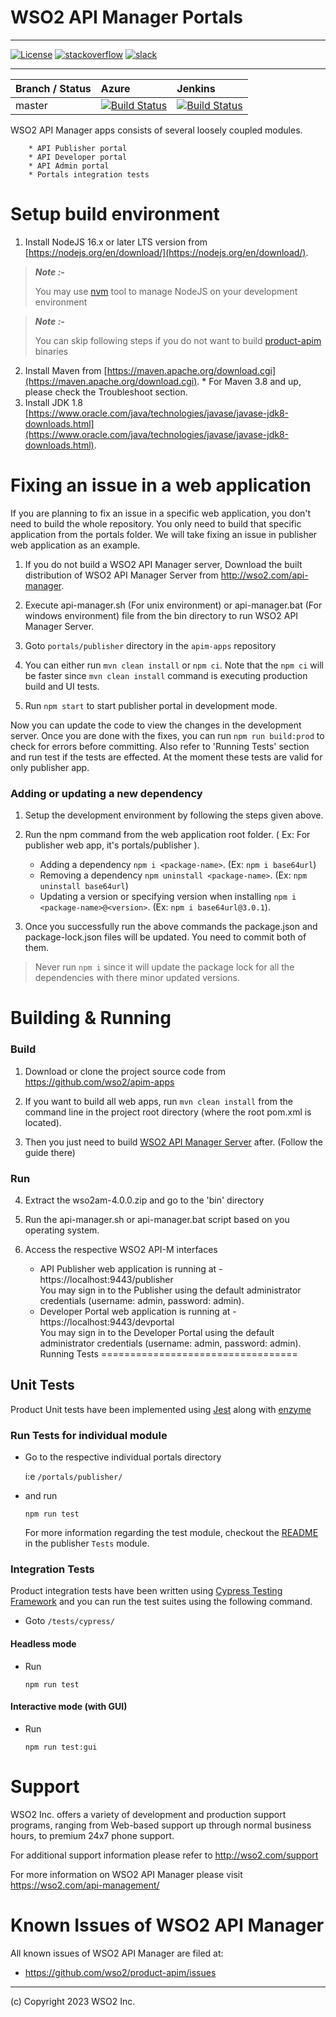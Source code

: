 # WSO2 API Manager Portals
        

---


[![License](https://img.shields.io/badge/License-Apache%202.0-blue.svg)](https://opensource.org/licenses/Apache-2.0)
[![stackoverflow](https://img.shields.io/badge/stackoverflow-wso2am-orange)](https://stackoverflow.com/tags/wso2-am/)
[![slack](https://img.shields.io/badge/slack-wso2--apim-blueviolet)](https://join.slack.com/t/wso2-apim/shared_invite/enQtNzEzMzk5Njc5MzM0LTgwODI3NmQ1MjI0ZDQyMGNmZGI4ZjdkZmI1ZWZmMjNkY2E0NmY3ZmExYjkxYThjNzNkOTU2NWJmYzM4YzZiOWU?src=sidebar)

---

|  Branch / Status | Azure | Jenkins |
| :------------ |:------------- |:-------------
| master      | [![Build Status](https://dev.azure.com/apim-apps/apim-apps/_apis/build/status/wso2.apim-apps?branchName=main)](https://dev.azure.com/apim-apps/apim-apps/_build/latest?definitionId=2&branchName=main) | [![Build Status](https://wso2.org/jenkins/view/platform/job/platform-builds/job/apim-apps/badge/icon)](https://wso2.org/jenkins/view/platform/job/platform-builds/job/apim-apps/) |


WSO2 API Manager apps consists of several loosely coupled modules.

        * API Publisher portal
        * API Developer portal
        * API Admin portal
        * Portals integration tests
Setup build environment
==================================

1. Install NodeJS 16.x or later LTS version from [https://nodejs.org/en/download/](https://nodejs.org/en/download/).
 > **_Note :-_** 
   >  
   > You may use [nvm](https://github.com/nvm-sh/nvm) tool to manage NodeJS on your development environment
   >

> **_Note :-_** 
   >  
   > You can skip following steps if you do not want to build [product-apim](https://github.com/wso2/product-apim) binaries
   >

2. Install Maven from [https://maven.apache.org/download.cgi](https://maven.apache.org/download.cgi). * For Maven 3.8 and up, please check the Troubleshoot section.
3. Install JDK 1.8 [https://www.oracle.com/java/technologies/javase/javase-jdk8-downloads.html](https://www.oracle.com/java/technologies/javase/javase-jdk8-downloads.html).

Fixing an issue in a web application
==================================
If you are planning to fix an issue in a specific web application, you don't need to build the whole repository. You only need to build that specific application from the portals folder. We will take fixing an issue in publisher web application as an example.

1. If you do not build a WSO2 API Manager server, Download the built distribution of WSO2 API Manager Server from http://wso2.com/api-manager. 

2. Execute api-manager.sh (For unix environment) or api-manager.bat (For windows environment) file from the bin directory to run WSO2 API Manager Server.

3. Goto `portals/publisher` directory in the `apim-apps` repository

4. You can either run `mvn clean install` or `npm ci`. Note that the `npm ci` will be faster since `mvn clean install` command is executing production build and UI tests.

5. Run `npm start` to start publisher portal in development mode.

Now you can update the code to view the changes in the development server. Once you are done with the fixes,
you can run `npm run build:prod` to check for errors before committing. Also refer to 'Running Tests' section and run test if the tests are effected. At the moment these tests are valid for only publisher app.

### Adding or updating a new dependency
1. Setup the development environment by following the steps given above.

2. Run the npm command from the web application root folder. ( Ex: For publisher web app, it's portals/publisher ).
   - Adding a dependency `npm i <package-name>`. (Ex: `npm i base64url`)
   - Removing a dependency `npm uninstall <package-name>`. (Ex: `npm uninstall base64url`)
   - Updating a version or specifying version when installing `npm i <package-name>@<version>`. (Ex: `npm i base64url@3.0.1`).

3. Once you successfully run the above commands the package.json and package-lock.json files will be updated. You need to commit both of them. 

>
> Never run `npm i` since it will update the package lock for all the dependencies with there minor updated versions.
>

Building & Running
==================================
### Build
 1. Download or clone the project source code from https://github.com/wso2/apim-apps

 2. If you want to build all web apps, run `mvn clean install` from the command line in the project root directory (where the root pom.xml is located). 

 3. Then you just need to build [WSO2 API Manager Server](https://github.com/wso2/product-apim) after. (Follow the guide there)

### Run

4. Extract the wso2am-4.0.0.zip and go to the 'bin' directory

5. Run the api-manager.sh or api-manager.bat script based on you operating system.

6. Access the respective WSO2 API-M interfaces
    * API Publisher web application is running at - https://localhost:9443/publisher \
  You may sign in to the Publisher using the default administrator credentials (username: admin, password: admin).
    * Developer Portal web application is running at - https://localhost:9443/devportal \
  You may sign in to the Developer Portal using the default administrator credentials (username: admin, password: admin).
Running Tests
==================================
## Unit Tests

Product Unit tests have been implemented using [Jest](https://jestjs.io/) along with [enzyme](https://enzymejs.github.io/enzyme/)

### Run Tests for individual module

- Go to the respective individual portals directory

  i:e `/portals/publisher/`
- and run

  ```
  npm run test
  ```
  For more information regarding the test module, checkout the [README](./portals/publisher/source/Tests/README.md) in the publisher `Tests` module.
### Integration Tests

Product integration tests have been written using [Cypress Testing Framework](https://www.cypress.io/) and you can run the test suites using the following command.

- Goto `/tests/cypress/`

#### Headless mode

- Run

  ```
  npm run test
  ```
#### Interactive mode (with GUI)

- Run

  ```
  npm run test:gui
  ```
Support
==================================

WSO2 Inc. offers a variety of development and production support
programs, ranging from Web-based support up through normal business
hours, to premium 24x7 phone support.

For additional support information please refer to http://wso2.com/support

For more information on WSO2 API Manager please visit https://wso2.com/api-management/

Known Issues of WSO2 API Manager
==================================

All known issues of WSO2 API Manager are filed at:
   
* https://github.com/wso2/product-apim/issues


--------------------------------------------------------------------------------
(c) Copyright 2023 WSO2 Inc.
